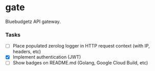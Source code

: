 # gate

Bluebudgetz API gateway.

### Tasks

- [ ] Place populated zerolog logger in HTTP request context (with IP, headers, etc)
- [x] Implement authentication (JWT)
- [ ] Show badges on README.md (Golang, Google Cloud Build, etc)
